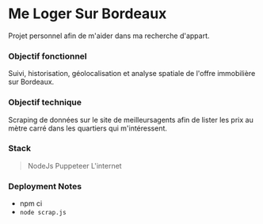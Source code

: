 # Me Loger Sur Bordeaux
Projet personnel afin de m'aider dans ma recherche d'appart.

### Objectif fonctionnel
Suivi, historisation, géolocalisation et analyse spatiale de l'offre immobilière sur Bordeaux.

### Objectif technique
Scraping de données sur le site de meilleursagents afin de lister les prix au mètre carré dans les quartiers qui m'intéressent.

### Stack
> NodeJs
> Puppeteer
> L'internet

### Deployment Notes
* npm ci
* `node scrap.js`
